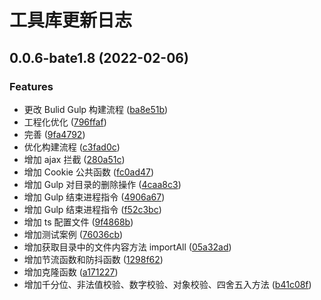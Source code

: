 # 工具库更新日志

## 0.0.6-bate1.8 (2022-02-06)


### Features

* 更改 Bulid Gulp 构建流程 ([ba8e51b](https://github.com/DesBisous/vite-tools/commit/ba8e51b97510ab84a39399d1797bf348e7ae7db6))
* 工程化优化 ([796ffaf](https://github.com/DesBisous/vite-tools/commit/796ffafee5ed23f9eb94750fa88e048e5acff7d5))
* 完善 ([9fa4792](https://github.com/DesBisous/vite-tools/commit/9fa4792cdbcab2e7c565a7925d9e3552408478d7))
* 优化构建流程 ([c3fad0c](https://github.com/DesBisous/vite-tools/commit/c3fad0c9e771a087efee7706a45fe995b4260965))
* 增加 ajax 拦截 ([280a51c](https://github.com/DesBisous/vite-tools/commit/280a51ce0e63e601b35ddc7c26cdf02437d156fd))
* 增加 Cookie 公共函数 ([fc0ad47](https://github.com/DesBisous/vite-tools/commit/fc0ad475d12c5127679c68fd11226488299840c3))
* 增加 Gulp 对目录的删除操作 ([4caa8c3](https://github.com/DesBisous/vite-tools/commit/4caa8c3c5c6249039ad0f7e96043558050fda972))
* 增加 Gulp 结束进程指令 ([4906a67](https://github.com/DesBisous/vite-tools/commit/4906a6797bf6cc8287cc8036d949cb9bbbc11eac))
* 增加 Gulp 结束进程指令 ([f52c3bc](https://github.com/DesBisous/vite-tools/commit/f52c3bc38efde20df9ea73e70a6511080d880bae))
* 增加 ts 配置文件 ([9f4868b](https://github.com/DesBisous/vite-tools/commit/9f4868bae9eb351d3235376cf2dbc15ee0e22650))
* 增加测试案例 ([76036cb](https://github.com/DesBisous/vite-tools/commit/76036cbdb8afa4c9bbf2f5d05d24480bfccdbaee))
* 增加获取目录中的文件内容方法 importAll ([05a32ad](https://github.com/DesBisous/vite-tools/commit/05a32adbc42e2294cf230c66377f7e6988bb1409))
* 增加节流函数和防抖函数 ([1298f62](https://github.com/DesBisous/vite-tools/commit/1298f6232f3d9b9d53797acfee2a1d6f2e1f79df))
* 增加克隆函数 ([a171227](https://github.com/DesBisous/vite-tools/commit/a17122797ac24c3b6e590af813d9eebfdebe40ae))
* 增加千分位、非法值校验、数字校验、对象校验、四舍五入方法 ([b41c08f](https://github.com/DesBisous/vite-tools/commit/b41c08fc6f3ca9c1fe55e2c7edf1cd83d20fd54e))



